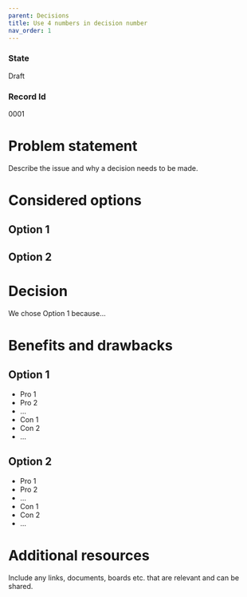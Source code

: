 ```yaml
---
parent: Decisions
title: Use 4 numbers in decision number
nav_order: 1
---
```


### State
Draft

### Record Id
0001

# Problem statement
Describe the issue and why a decision needs to be made.

# Considered options
## Option 1
## Option 2

# Decision
We chose Option 1 because... 

# Benefits and drawbacks
## Option 1
- Pro 1
- Pro 2
- ...
- Con 1
- Con 2
- ...
## Option 2
- Pro 1
- Pro 2
- ...
- Con 1
- Con 2
- ...

# Additional resources
Include any links, documents, boards etc. that are relevant and can be shared.
